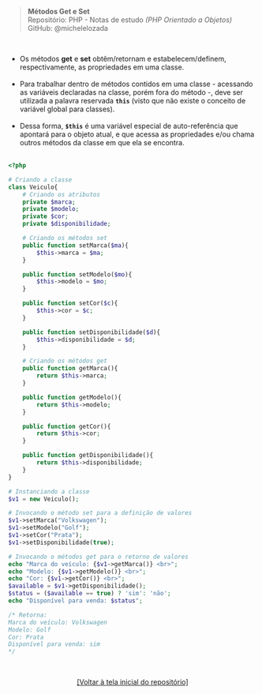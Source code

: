 > **Métodos Get e Set**     
> Repositório: PHP - Notas de estudo *(PHP Orientado a Objetos)*    
> GitHub: @michelelozada
&nbsp;
     
&nbsp;  
* Os métodos **get** e **set** obtêm/retornam e estabelecem/definem, respectivamente, as propriedades em uma classe.
&nbsp;  
&nbsp;  
* Para trabalhar dentro de métodos contidos em uma classe - acessando as variáveis declaradas na classe,
porém fora do método -, deve ser utilizada a palavra reservada **`this`** (visto que não existe o conceito de 
variável global para classes). 
&nbsp;  
&nbsp;  
*  Dessa forma, **`$this`** é uma variável especial de auto-referência que apontará para o objeto atual, 
e que acessa as propriedades e/ou chama outros métodos da classe em que ela se encontra.
&nbsp;  
&nbsp;  

```php
<?php  

# Criando a classe
class Veiculo{
    # Criando os atributos
    private $marca;
    private $modelo;
    private $cor;
    private $disponibilidade;

    # Criando os métodos set 
    public function setMarca($ma){
	    $this->marca = $ma;	
    }	

    public function setModelo($mo){
	    $this->modelo = $mo;
    }

    public function setCor($c){
	    $this->cor = $c;
    }	

    public function setDisponibilidade($d){
	    $this->disponibilidade = $d;
    }	

    # Criando os métodos get 
    public function getMarca(){
	    return $this->marca;
    }

    public function getModelo(){
	    return $this->modelo;
    }

    public function getCor(){
	    return $this->cor;
    }

    public function getDisponibilidade(){
	    return $this->disponibilidade;
    }
}

# Instanciando a classe
$v1 = new Veiculo();

# Invocando o método set para a definição de valores
$v1->setMarca("Volkswagen");
$v1->setModelo("Golf");
$v1->setCor("Prata");
$v1->setDisponibilidade(true);

# Invocando o métodos get para o retorno de valores
echo "Marca do veículo: {$v1->getMarca()} <br>";
echo "Modelo: {$v1->getModelo()} <br>";
echo "Cor: {$v1->getCor()} <br>";
$available = $v1->getDisponibilidade();
$status = ($available == true) ? 'sim': 'não';
echo "Disponível para venda: $status";

/* Retorna:
Marca do veículo: Volkswagen
Modelo: Golf
Cor: Prata
Disponível para venda: sim
*/
```

&nbsp;

<div align="center">
<a href="https://github.com/michelelozada/PHP-Study-Notes">[Voltar à tela inicial do repositório]</a>
</div>